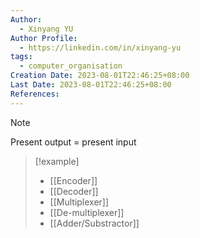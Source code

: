 ```yaml
---
Author:
  - Xinyang YU
Author Profile:
  - https://linkedin.com/in/xinyang-yu
tags:
  - computer_organisation
Creation Date: 2023-08-01T22:46:25+08:00
Last Date: 2023-08-01T22:46:25+08:00
References:
---
```

>[!note]
>Present output = present input


>[!example]
>- [[Encoder]]
>- [[Decoder]]
>- [[Multiplexer]]
>- [[De-multiplexer]]
>- [[Adder/Substractor]]